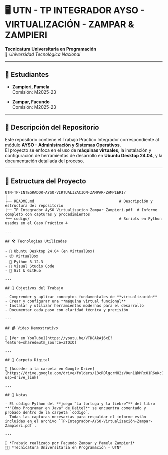 # 🖥️ UTN - TP INTEGRADOR AYSO - VIRTUALIZACIÓN - ZAMPAR & ZAMPIERI

**Tecnicatura Universitaria en Programación**  
📍 *Universidad Tecnológica Nacional*  

---

## 👥 Estudiantes

- **Zampieri, Pamela**  
  Comisión: M2025-23  

- **Zampar, Facundo**  
  Comisión: M2025-23  

---

## 📂 Descripción del Repositorio

Este repositorio contiene el Trabajo Práctico Integrador correspondiente al módulo **AYSO – Administración y Sistemas Operativos**.  
El proyecto se enfoca en el uso de **máquinas virtuales**, la instalación y configuración de herramientas de desarrollo en **Ubuntu Desktop 24.04**, y la documentación detallada del proceso.

---

## 📁 Estructura del Proyecto

```plaintext
UTN-TP-INTEGRADOR-AYSO-VIRTUALIZACION-ZAMPAR-ZAMPIERI/
│
├── README.md                                      # Descripción y estructura del repositorio
├── TP_Integrador_AySO_Virtualizacion_Zampar_Zampieri.pdf  # Informe completo con capturas y procedimientos
└── codigo/                                        # Scripts en Python usados en el Caso Práctico 4

---

## 🛠️ Tecnologías Utilizadas

- 🐧 Ubuntu Desktop 24.04 (en VirtualBox)  
- 📦 VirtualBox  
- 🐍 Python 3.12.3  
- 📝 Visual Studio Code  
- 🔧 Git & GitHub  

---

## 🎯 Objetivos del Trabajo

- Comprender y aplicar conceptos fundamentales de **virtualización**  
- Crear y configurar una **máquina virtual funcional**  
- Instalar y utilizar herramientas modernas para el desarrollo  
- Documentar cada paso con claridad técnica y precisión  

---

## 📹 Video Demostrativo

🔗 [Ver en YouTube](https://youtu.be/VTD8AkAj6xE?feature=shared&utm_source=ZTQxO)

---

## 📂 Carpeta Digital

🔗 [Acceder a la carpeta en Google Drive](https://drive.google.com/drive/folders/13cROlgcrMU2zV0un1QkMRcO1R6uKc7xR?usp=drive_link)

---

## 📌 Notas

- El código Python del **juego “La tortuga y la liebre”** del libro **"Cómo Programar en Java" de Deitel** se encuentra comentado y probado dentro de la carpeta `codigo`.
- Todas las capturas necesarias para respaldar el informe están incluidas en el archivo `TP-Integrador-AYSO-Virtualización-Zampar-Zampieri.pdf`.

---

📘 *Trabajo realizado por Facundo Zampar y Pamela Zampieri*  
👨‍💻 *Tecnicatura Universitaria en Programación - UTN*
